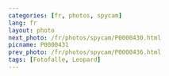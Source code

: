 ```yaml
---
categories: [fr, photos, spycam]
lang: fr
layout: photo
next_photo: /fr/photos/spycam/P0000430.html
picname: P0000431
prev_photo: /fr/photos/spycam/P0000436.html
tags: [Fotofalle, Leopard]
---
```

